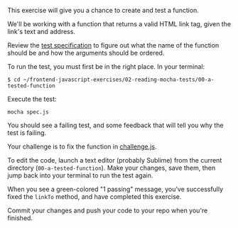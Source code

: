 This exercise will give you a chance to create and test a function.

We'll be working with a function that returns a valid HTML link tag, given the link's text and address.

Review the [test specification](https://github.com/Bloc/frontend-javascript-exercises/blob/master/02-reading-mocha-tests/00-a-tested-function/spec.js) to figure out what the name of the function should be and how the arguments should be ordered.

To run the test, you must first be in the right place. In your terminal:

```
$ cd ~/frontend-javascript-exercises/02-reading-mocha-tests/00-a-tested-function
```

Execute the test:

```
mocha spec.js
```

You should see a failing test, and some feedback that will tell you why the test is failing.

Your challenge is to fix the function in [challenge.js](https://github.com/Bloc/frontend-javascript-exercises/blob/master/02-reading-mocha-tests/00-a-tested-function/challenge.js). 

To edit the code, launch a text editor (probably Sublime) from the current directory (`00-a-tested-function`). Make your changes, save them, then jump back into your terminal to run the test again.

When you see a green-colored "1 passing" message, you've successfully fixed the `linkTo` method, and have completed this exercise.

Commit your changes and push your code to your repo when you're finished.
